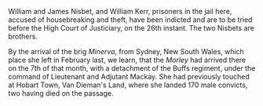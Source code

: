 William and James Nisbet, and William Kerr, prisoners in the jail here,
                    accused of housebreaking and theft, have been indicted and are to be tried
                    before the High Court of Justiciary, on the 26th instant. The two Nisbets
                    are brothers.By the arrival of the brig *Minerva*, from Sydney, New South
                    Wales, which place she left in February last, we learn, that the *Morley* had arrived there on the 7th of that month, with a
                        detachment of the Buffs regiment, under the command of
                    Lieutenant and Adjutant Mackay. She had previously touched at Hobart Town,
                    Van Dieman's Land, where she landed 170 male convicts, two having died
                    on the passage.